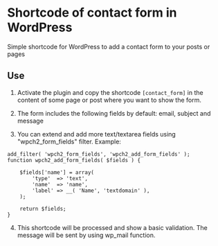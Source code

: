 # Shortcode of contact form in WordPress

Simple shortcode for WordPress to add a contact form to your posts or pages

## Use

1. Activate the plugin and copy the shortcode `[contact_form]` in the content of some page or post where you want to show the form.

2. The form includes the following fields by default: email, subject and message

3. You can extend and add more text/textarea fields using "wpch2_form_fields" filter. Example:

```
add_filter( 'wpch2_form_fields', 'wpch2_add_form_fields' );
function wpch2_add_form_fields( $fields ) {

	$fields['name'] = array(
		'type'  => 'text',
		'name'  => 'name',
		'label' => __( 'Name', 'textdomain' ),
	);

	return $fields;
}
```

4. This shortcode will be processed and show a basic validation. The message will be sent by using wp_mail function.
